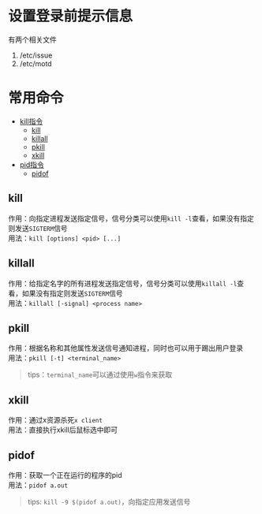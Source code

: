 # 设置登录前提示信息
有两个相关文件
1. /etc/issue
2. /etc/motd

# 常用命令
- [kill指令](#kill)  
    - [kill](#kill)  
    - [killall](#killall)  
    - [pkill](#pkill)  
    - [xkill](#xkill)
- [pid指令](#pidof)
    - [pidof](#xkill)

## kill
作用：向指定进程发送指定信号，信号分类可以使用`kill -l`查看，如果没有指定则发送`SIGTERM`信号  
用法：`kill [options] <pid> [...]`  

## killall
作用：给指定名字的所有进程发送指定信号，信号分类可以使用`killall -l`查看，如果没有指定则发送`SIGTERM`信号  
用法：`killall [-signal] <process name>`

## pkill
作用：根据名称和其他属性发送信号通知进程，同时也可以用于踢出用户登录  
用法：`pkill [-t] <terminal_name>`  
> tips：`terminal_name`可以通过使用`w`指令来获取

## xkill
作用：通过x资源杀死`x client`  
用法：直接执行xkill后鼠标选中即可

## pidof
作用：获取一个正在运行的程序的pid  
用法：`pidof a.out`  
> tips: `kill -9 $(pidof a.out)`，向指定应用发送信号
